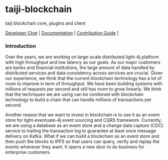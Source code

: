 # taiji-blockchain
taiji blockchain core, plugins and client

[Developer Chat](https://gitter.im/networknt/taiji-blockchain) |
[Documentation](https://doc.taiji.io) |
[Contribution Guide](CONTRIBUTING.md) |

### Introduction

Over the years, we are working on large-scale distributed light-4j platform with high throughput and low latency as our goals. As our major customers are banks and financial institutions, the large amount of data handled by distributed services and data consistency across services are crucial. Given our experience, we think that the current blockchain technology has a lot of room to improve in term of throughput. We have been building systems with millions of requests per second and still has room to grow linearly. We think that the techniques we are using can be combined with blockchain technology to build a chain that can handle millions of transactions per second. 

Another reason that we want to invest in blockchain is to use it as an event store for light-eventuate-4j event sourcing and CQRS framework. Currently, we are using a database as an event store and a change data capture (CDC) service to trailing the transaction log to guarantee at least once message delivery on Kafka. What if we can build a blockchain as an event store and then push the blocks to IPFS so that users can query, verify and replay the events whenever they want. It opens a new door to do business for enterprise customers. 

